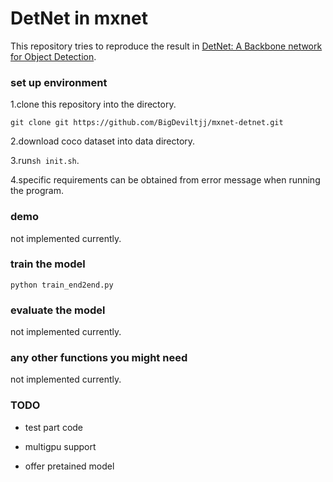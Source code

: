 # DetNet in mxnet

This repository tries to reproduce the result in [DetNet: A Backbone network for Object Detection](https://arxiv.org/pdf/1804.06215.pdf).

### set up environment

1.clone this repository into the directory.
```
git clone git https://github.com/BigDeviltjj/mxnet-detnet.git
```

2.download coco dataset into data directory.

3.run`sh init.sh`.

4.specific requirements can be obtained from error message when running the program.

### demo

not implemented currently.

### train the model

```
python train_end2end.py
```

### evaluate the model

not implemented currently.

### any other functions you might need

not implemented currently.

### TODO

* test part code

* multigpu support

* offer pretained model


